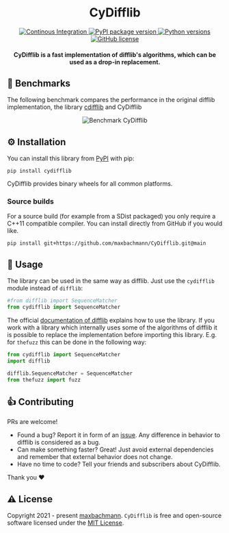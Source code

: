 <h1 align="center">
 CyDifflib
</h1>
<p align="center">
  <a href="https://github.com/maxbachmann/CyDifflib/actions">
    <img src="https://github.com/maxbachmann/CyDifflib/workflows/Build/badge.svg"
         alt="Continous Integration">
  </a>
  <a href="https://pypi.org/project/cydifflib/">
    <img src="https://img.shields.io/pypi/v/cydifflib"
         alt="PyPI package version">
  </a>
  <a href="https://www.python.org">
    <img src="https://img.shields.io/pypi/pyversions/cydifflib"
         alt="Python versions">
  </a><br/>
  <a href="https://github.com/maxbachmann/CyDifflib/blob/main/LICENSE">
    <img src="https://img.shields.io/github/license/maxbachmann/CyDifflib"
         alt="GitHub license">
  </a>
</p>

<h4 align="center">CyDifflib is a fast implementation of difflib's algorithms, which can be used as a drop-in replacement</a>.</h4>


## 🚀 Benchmarks
The following benchmark compares the performance in the original difflib implementation, the library [cdifflib](https://github.com/mduggan/cdifflib) and CyDifflib

<p align="center">
<img src="https://raw.githubusercontent.com/maxbachmann/CyDifflib/main/bench/CyDifflib.svg?sanitize=true" alt="Benchmark CyDifflib">
</p>

## ⚙️ Installation

You can install this library from [PyPI](https://pypi.org/project/cydifflib/) with pip:
```
pip install cydifflib
```
CyDifflib provides binary wheels for all common platforms.

### Source builds

For a source build (for example from a SDist packaged) you only require a C++11 compatible compiler. You can install directly from GitHub if you would like.
```
pip install git+https://github.com/maxbachmann/CyDifflib.git@main
```

## 📖 Usage

The library can be used in the same way as difflib. Just use the `cydifflib` module instead of `difflib`:
```python
#from difflib import SequenceMatcher
from cydifflib import SequenceMatcher
```
The official [documentation of difflib](https://docs.python.org/3.10/library/difflib.html) explains how to use the library. If you work with a library which internally uses some of the algorithms of difflib it is possible to replace the implementation before importing this library. E.g. for `thefuzz` this can be done in the following way:
```python
from cydifflib import SequenceMatcher
import difflib

difflib.SequenceMatcher = SequenceMatcher
from thefuzz import fuzz
```

## 👍 Contributing

PRs are welcome!
- Found a bug? Report it in form of an [issue](https://github.com/maxbachmann/CyDifflib/issues). Any difference in behavior to difflib is considered as a bug.
- Can make something faster? Great! Just avoid external dependencies and remember that external behavior does not change.
- Have no time to code? Tell your friends and subscribers about CyDifflib.

Thank you :heart:

## ⚠️ License
Copyright 2021 - present [maxbachmann](https://github.com/maxbachmann). `CyDifflib` is free and open-source software licensed under the [MIT License](https://github.com/maxbachmann/CyDifflib/blob/main/LICENSE).
